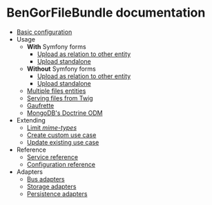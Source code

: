 # BenGorFileBundle documentation

* [Basic configuration](basic_configuration.md)
* Usage
    * **With** Symfony forms
        * [Upload as relation to other entity](usage_upload_as_relation_to_other_entity_sf_form.md)
        * [Upload standalone](usage_upload_standalone_sf_form.md)
    * **Without** Symfony forms
        * [Upload as relation to other entity](usage_upload_as_relation_to_other_entity.md)
        * [Upload standalone](usage_upload_standalone.md)
    * [Multiple files entities](usage_multiple_files.md)
    * [Serving files from Twig](usage_serving_files_from_twig.md)
    * [Gaufrette](usage_gaufrette.md)
    * [MongoDB's Doctrine ODM](usage_doctrine_odm_mongodb.md)
* Extending
    * [Limit *mime-types*](extending_limit_mime_types.md)
    * [Create custom use case](extending_create_custom_use_case.md)
    * [Update existing use case](extending_update_existing_use_case.md)
* Reference
    * [Service reference](reference_services.md)
    * [Configuration reference](reference_configuration.md)
* Adapters
    * [Bus adapters](adapters_buses.md)
    * [Storage adapters](adapters_storage.md)
    * [Persistence adapters](adapters_persistence.md)
